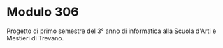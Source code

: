 # Modulo 306
Progetto di primo semestre del 3° anno di informatica alla Scuola d'Arti e Mestieri di Trevano.
